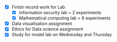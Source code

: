 - [x]  Finish record work for Lab
    - [x] Information security lab = 2 experiments
    - [x] Mathematical computing lab = 6 experiments
- [x]  Data visualisation assignment
- [x] Ethics for Data science assignment
- [x] Study for model lab on Wednesday and Thursday